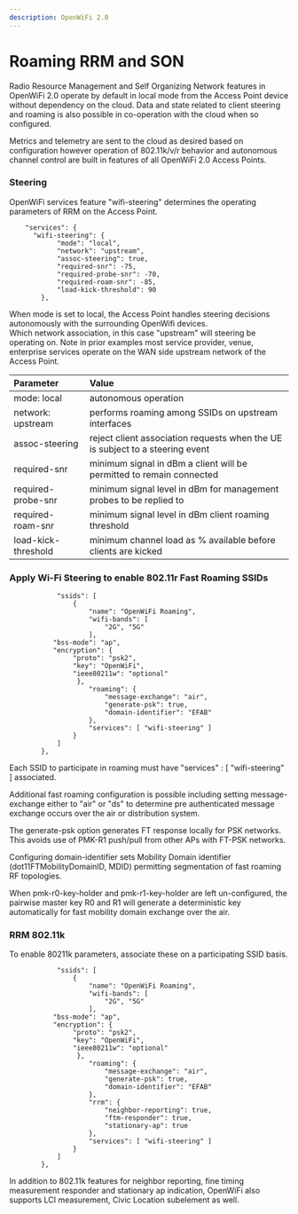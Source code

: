 ```yaml
---
description: OpenWiFi 2.0
---
```


# Roaming RRM and SON

Radio Resource Management and Self Organizing Network features in OpenWiFi 2.0 operate by default in local mode from the Access Point device without dependency on the cloud. Data and state related to client steering and roaming is also possible in co-operation with the cloud when so configured.

 Metrics and telemetry are sent to the cloud as desired based on configuration however operation of 802.11k/v/r behavior and autonomous channel control are built in features of all OpenWiFi 2.0 Access Points. 

### Steering

 OpenWiFi services feature "wifi-steering" determines the operating parameters of RRM on the Access Point. 

```text
	"services": {
      "wifi-steering": {
			"mode": "local",
			"network": "upstream",
			"assoc-steering": true,
			"required-snr": -75,
			"required-probe-snr": -70,
			"required-roam-snr": -85,
			"load-kick-threshold": 90
		},  
```

When mode is set to local, the Access Point handles steering decisions autonomously with the surrounding OpenWifi devices.   
Which network association, in this case "upstream" will steering be operating on. Note in prior examples most service provider, venue, enterprise services operate on the WAN side upstream network of the Access Point. 

| Parameter | Value |
| :--- | :--- |
| mode: local | autonomous operation |
| network: upstream | performs roaming among SSIDs on upstream interfaces |
| assoc-steering | reject client association requests when the UE is subject to a steering event |
| required-snr | minimum signal in dBm a client will be permitted to remain connected |
| required-probe-snr | minimum signal level in dBm for management probes to be replied to |
| required-roam-snr | minimum signal level in dBm client roaming threshold |
| load-kick-threshold | minimum channel load as % available before clients are kicked |

### Apply Wi-Fi Steering to enable 802.11r Fast Roaming SSIDs

```text
			"ssids": [
				{
					"name": "OpenWiFi Roaming",
					"wifi-bands": [
						"2G", "5G"
					],
           "bss-mode": "ap",
           "encryption": {
                "proto": "psk2",
                "key": "OpenWiFi",
                "ieee80211w": "optional"
                 },                   
					"roaming": {
						"message-exchange": "air",
						"generate-psk": true,
						"domain-identifier": "EFAB"
					},
					"services": [ "wifi-steering" ]
                }
			]
		},
```

Each SSID to participate in roaming must have "services" : \[ "wifi-steering" \] associated. 

Additional fast roaming configuration is possible including setting message-exchange either to "air" or "ds" to determine pre authenticated message exchange occurs over the air or distribution system. 

  
The generate-psk option generates FT response locally for PSK networks. This avoids use of PMK-R1 push/pull from other APs with FT-PSK networks.  


Configuring domain-identifier sets Mobility Domain identifier \(dot11FTMobilityDomainID, MDID\) permitting segmentation of fast roaming RF topologies.  


When pmk-r0-key-holder and pmk-r1-key-holder are left un-configured, the pairwise master key R0 and R1 will generate a deterministic key automatically for fast mobility domain exchange over the air. 

### RRM 802.11k 

To enable 80211k parameters, associate these on a participating SSID basis.

```text
			"ssids": [
				{
					"name": "OpenWiFi Roaming",
					"wifi-bands": [
						"2G", "5G"
					],
           "bss-mode": "ap",
           "encryption": {
                "proto": "psk2",
                "key": "OpenWiFi",
                "ieee80211w": "optional"
                 },                   
					"roaming": {
						"message-exchange": "air",
						"generate-psk": true,
						"domain-identifier": "EFAB"
					},
					"rrm": {
						"neighbor-reporting": true,
						"ftm-responder": true, 
						"stationary-ap": true
					},
					"services": [ "wifi-steering" ]
                }
			]
		},
```

In addition to 802.11k features for neighbor reporting, fine timing measurement responder and stationary ap indication, OpenWiFi also supports LCI measurement, Civic Location subelement as well. 

